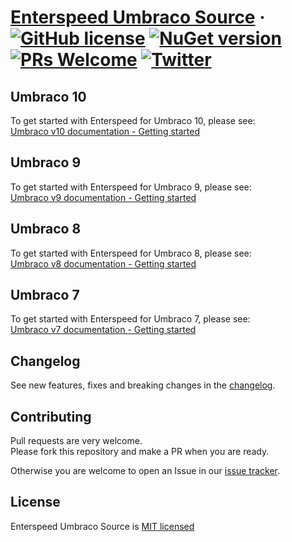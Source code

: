 # [Enterspeed Umbraco Source](https://www.enterspeed.com/) &middot; [![GitHub license](https://img.shields.io/badge/license-MIT-blue.svg)](./LICENSE) [![NuGet version](https://img.shields.io/nuget/v/Enterspeed.Source.UmbracoCms.V8)](https://www.nuget.org/packages/Enterspeed.Source.UmbracoCms.V8/) [![PRs Welcome](https://img.shields.io/badge/PRs-welcome-brightgreen.svg)](https://github.com/enterspeedhq/enterspeed-source-umbraco-cms/pulls) [![Twitter](https://img.shields.io/twitter/follow/enterspeedhq?style=social)](https://twitter.com/enterspeedhq)

## Umbraco 10

To get started with Enterspeed for Umbraco 10, please see:  
[Umbraco v10 documentation - Getting started](https://docs.enterspeed.com/integrations/umbraco/umbraco-v10/getting-started/)

## Umbraco 9

To get started with Enterspeed for Umbraco 9, please see:  
[Umbraco v9 documentation - Getting started](https://docs.enterspeed.com/integrations/umbraco/umbraco-v9/getting-started/)

## Umbraco 8

To get started with Enterspeed for Umbraco 8, please see:  
[Umbraco v8 documentation - Getting started](https://docs.enterspeed.com/integrations/umbraco/umbraco-v8/getting-started/)

## Umbraco 7

To get started with Enterspeed for Umbraco 7, please see:  
[Umbraco v7 documentation - Getting started](https://docs.enterspeed.com/integrations/umbraco/umbraco-v7/getting-started/)

## Changelog

See new features, fixes and breaking changes in the [changelog](./CHANGELOG.md).

## Contributing

Pull requests are very welcome.  
Please fork this repository and make a PR when you are ready.  

Otherwise you are welcome to open an Issue in our [issue tracker](https://github.com/enterspeedhq/enterspeed-source-umbraco-cms/issues).

## License

Enterspeed Umbraco Source is [MIT licensed](./LICENSE)
